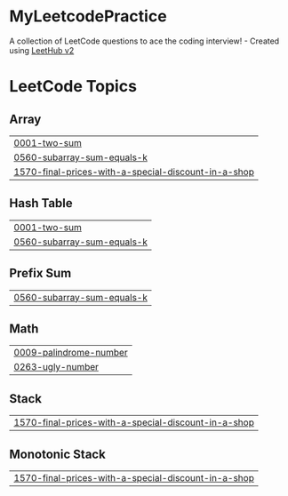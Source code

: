 # MyLeetcodePractice
A collection of LeetCode questions to ace the coding interview! - Created using [LeetHub v2](https://github.com/arunbhardwaj/LeetHub-2.0)

<!---LeetCode Topics Start-->
# LeetCode Topics
## Array
|  |
| ------- |
| [0001-two-sum](https://github.com/abhishekvarma12345/MyLeetcodePractice/tree/master/0001-two-sum) |
| [0560-subarray-sum-equals-k](https://github.com/abhishekvarma12345/MyLeetcodePractice/tree/master/0560-subarray-sum-equals-k) |
| [1570-final-prices-with-a-special-discount-in-a-shop](https://github.com/abhishekvarma12345/MyLeetcodePractice/tree/master/1570-final-prices-with-a-special-discount-in-a-shop) |
## Hash Table
|  |
| ------- |
| [0001-two-sum](https://github.com/abhishekvarma12345/MyLeetcodePractice/tree/master/0001-two-sum) |
| [0560-subarray-sum-equals-k](https://github.com/abhishekvarma12345/MyLeetcodePractice/tree/master/0560-subarray-sum-equals-k) |
## Prefix Sum
|  |
| ------- |
| [0560-subarray-sum-equals-k](https://github.com/abhishekvarma12345/MyLeetcodePractice/tree/master/0560-subarray-sum-equals-k) |
## Math
|  |
| ------- |
| [0009-palindrome-number](https://github.com/abhishekvarma12345/MyLeetcodePractice/tree/master/0009-palindrome-number) |
| [0263-ugly-number](https://github.com/abhishekvarma12345/MyLeetcodePractice/tree/master/0263-ugly-number) |
## Stack
|  |
| ------- |
| [1570-final-prices-with-a-special-discount-in-a-shop](https://github.com/abhishekvarma12345/MyLeetcodePractice/tree/master/1570-final-prices-with-a-special-discount-in-a-shop) |
## Monotonic Stack
|  |
| ------- |
| [1570-final-prices-with-a-special-discount-in-a-shop](https://github.com/abhishekvarma12345/MyLeetcodePractice/tree/master/1570-final-prices-with-a-special-discount-in-a-shop) |
<!---LeetCode Topics End-->